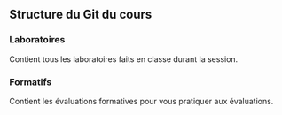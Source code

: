 ## Structure du Git du cours

### Laboratoires
Contient tous les laboratoires faits en classe durant la session.

### Formatifs
Contient les évaluations formatives pour vous pratiquer aux évaluations.